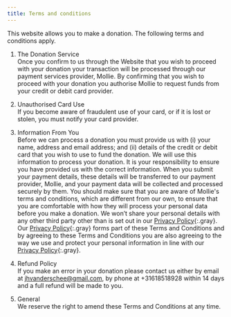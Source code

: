 ```yaml
---
title: Terms and conditions
---
```


This website allows you to make a donation. The following terms and conditions apply.

1. The Donation Service<br />Once you confirm to us through the Website that you wish to proceed with your donation your transaction will be processed through our payment services provider, Mollie. By confirming that you wish to proceed with your donation you authorise Mollie to request funds from your credit or debit card provider.

2. Unauthorised Card Use<br />If you become aware of fraudulent use of your card, or if it is lost or stolen, you must notify your card provider.

3. Information From You<br />Before we can process a donation you must provide us with (i) your name, address and email address; and (ii) details of the credit or debit card that you wish to use to fund the donation. We will use this information to process your donation. It is your responsibility to ensure you have provided us with the correct information. When you submit your payment details, these details will be transferred to our payment provider, Mollie, and your payment data will be collected and processed securely by them. You should make sure that you are aware of Mollie's terms and conditions, which are different from our own, to ensure that you are comfortable with how they will process your personal data before you make a donation. We won’t share your personal details with any other third party other than is set out in our [Privacy Policy](/privacy){:.gray}. Our [Privacy Policy](/privacy){:.gray} forms part of these Terms and Conditions and by agreeing to these Terms and Conditions you are also agreeing to the way we use and protect your personal information in line with our [Privacy Policy](/privacy){:.gray}.

4. Refund Policy<br />If you make an error in your donation please contact us either by email at jhvanderschee@gmail.com, by phone at +31618518928 within 14 days and a full refund will be made to you.

5. General<br />We reserve the right to amend these Terms and Conditions at any time.